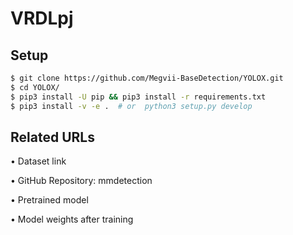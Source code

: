 # VRDLpj


## Setup

```bash
$ git clone https://github.com/Megvii-BaseDetection/YOLOX.git
$ cd YOLOX/
$ pip3 install -U pip && pip3 install -r requirements.txt
$ pip3 install -v -e .  # or  python3 setup.py develop
```

## Related URLs

• Dataset link



• GitHub Repository: mmdetection



• Pretrained model



• Model weights after training 

